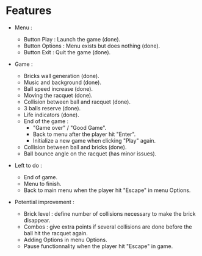 # Features

- Menu :
    - Button Play : Launch the game (done).
    - Button Options : Menu exists but does nothing (done).
    - Button Exit : Quit the game (done).
- Game :
    - Bricks wall generation (done).
    - Music and background (done).
    - Ball speed increase (done).
    - Moving the racquet (done).
    - Collision between ball and racquet (done).
    - 3 balls reserve (done).
    - Life indicators (done).
    - End of the game :
        - "Game over" / "Good Game".
        - Back to menu after the player hit "Enter".
        - Initialize a new game when clicking "Play" again.
    - Collision between ball and bricks (done).
    - Ball bounce angle on the racquet (has minor issues).


- Left to do :
    - End of game.
    - Menu to finish.
    - Back to main menu when the player hit "Escape" in menu Options.

- Potential improvement :
    - Brick level : define number of collisions necessary to make the brick disappear.
    - Combos : give extra points if several collisions are done before the ball hit the racquet again.
    - Adding Options in menu Options.
    - Pause functionnality when the player hit "Escape" in game.

